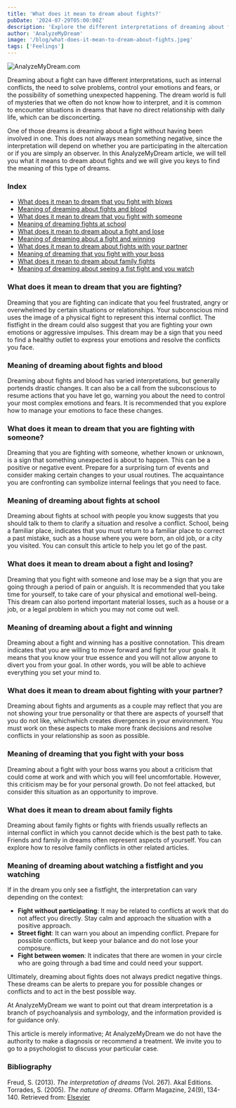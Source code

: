 ```yaml
---
title: 'What does it mean to dream about fights?'
pubDate: '2024-07-29T05:00:00Z'
description: 'Explore the different interpretations of dreaming about fights, from internal conflicts to unexpected surprises.'
author: 'AnalyzeMyDream'
image: '/blog/what-does-it-mean-to-dream-about-fights.jpeg'
tags: ['Feelings']
---
```


![AnalyzeMyDream.com](/blog/what-does-it-mean-to-dream-about-fights.jpeg)



Dreaming about a fight can have different interpretations, such as internal conflicts, the need to solve problems, control your emotions and fears, or the possibility of something unexpected happening. The dream world is full of mysteries that we often do not know how to interpret, and it is common to encounter situations in dreams that have no direct relationship with daily life, which can be disconcerting.

One of those dreams is dreaming about a fight without having been involved in one. This does not always mean something negative, since the interpretation will depend on whether you are participating in the altercation or if you are simply an observer. In this AnalyzeMyDream article, we will tell you what it means to dream about fights and we will give you keys to find the meaning of this type of dreams.


### Index

- [What does it mean to dream that you fight with blows](#what-does-it-mean-to-dream-that-you-fight-with-beats)
- [Meaning of dreaming about fights and blood](#meaning-of-dreaming-about-fights-and-blood)
- [What does it mean to dream that you fight with someone](#what-does-it-mean-to-dream-that-you-fight-with-someone)
- [Meaning of dreaming fights at school](#meaning-of-dreaming-fights-at-school)
- [What does it mean to dream about a fight and lose](#what-does-it-mean-to-dream-about-a-fight-and-lose)
- [Meaning of dreaming about a fight and winning](#meaning-of-dreaming-about-a-fight-and-winning)
- [What does it mean to dream about fights with your partner](#what-does-it-mean-to-dream-about-fights-with-your-partner)
- [Meaning of dreaming that you fight with your boss](#meaning-of-dreaming-that-you-fight-with-your-boss)
- [What does it mean to dream about family fights](#what-does-it-mean-to-dream-about-family-quarrels)
- [Meaning of dreaming about seeing a fist fight and you watch](#meaning-of-dreaming-about-seeing-a-fight-and-you-observe)

### What does it mean to dream that you are fighting?

Dreaming that you are fighting can indicate that you feel frustrated, angry or overwhelmed by certain situations or relationships. Your subconscious mind uses the image of a physical fight to represent this internal conflict. The fistfight in the dream could also suggest that you are fighting your own emotions or aggressive impulses. This dream may be a sign that you need to find a healthy outlet to express your emotions and resolve the conflicts you face.

### Meaning of dreaming about fights and blood

Dreaming about fights and blood has varied interpretations, but generally portends drastic changes. It can also be a call from the subconscious to resume actions that you have let go, warning you about the need to control your most complex emotions and fears. It is recommended that you explore how to manage your emotions to face these changes.

### What does it mean to dream that you are fighting with someone?

Dreaming that you are fighting with someone, whether known or unknown, is a sign that something unexpected is about to happen. This can be a positive or negative event. Prepare for a surprising turn of events and consider making certain changes to your usual routines. The acquaintance you are confronting can symbolize internal feelings that you need to face.

### Meaning of dreaming about fights at school

Dreaming about fights at school with people you know suggests that you should talk to them to clarify a situation and resolve a conflict. School, being a familiar place, indicates that you must return to a familiar place to correct a past mistake, such as a house where you were born, an old job, or a city you visited. You can consult this article to help you let go of the past.

### What does it mean to dream about a fight and losing?

Dreaming that you fight with someone and lose may be a sign that you are going through a period of pain or anguish. It is recommended that you take time for yourself, to take care of your physical and emotional well-being. This dream can also portend important material losses, such as a house or a job, or a legal problem in which you may not come out well.

### Meaning of dreaming about a fight and winning

Dreaming about a fight and winning has a positive connotation. This dream indicates that you are willing to move forward and fight for your goals. It means that you know your true essence and you will not allow anyone to divert you from your goal. In other words, you will be able to achieve everything you set your mind to.

### What does it mean to dream about fighting with your partner?

Dreaming about fights and arguments as a couple may reflect that you are not showing your true personality or that there are aspects of yourself that you do not like, whichwhich creates divergences in your environment. You must work on these aspects to make more frank decisions and resolve conflicts in your relationship as soon as possible.

### Meaning of dreaming that you fight with your boss

Dreaming about a fight with your boss warns you about a criticism that could come at work and with which you will feel uncomfortable. However, this criticism may be for your personal growth. Do not feel attacked, but consider this situation as an opportunity to improve.

### What does it mean to dream about family fights

Dreaming about family fights or fights with friends usually reflects an internal conflict in which you cannot decide which is the best path to take. Friends and family in dreams often represent aspects of yourself. You can explore how to resolve family conflicts in other related articles.

### Meaning of dreaming about watching a fistfight and you watching

If in the dream you only see a fistfight, the interpretation can vary depending on the context:

- **Fight without participating**: It may be related to conflicts at work that do not affect you directly. Stay calm and approach the situation with a positive approach.
- **Street fight**: It can warn you about an impending conflict. Prepare for possible conflicts, but keep your balance and do not lose your composure.
- **Fight between women**: It indicates that there are women in your circle who are going through a bad time and could need your support.

Ultimately, dreaming about fights does not always predict negative things. These dreams can be alerts to prepare you for possible changes or conflicts and to act in the best possible way. 

At AnalyzeMyDream we want to point out that dream interpretation is a branch of psychoanalysis and symbology, and the information provided is for guidance only. 

This article is merely informative; At AnalyzeMyDream we do not have the authority to make a diagnosis or recommend a treatment. We invite you to go to a psychologist to discuss your particular case.

### Bibliography

Freud, S. (2013). *The interpretation of dreams* (Vol. 267). Akal Editions. 
Torrades, S. (2005). *The nature of dreams*. Offarm Magazine, 24(9), 134-140. Retrieved from: [Elsevier](https://www.elsevier.es/es-revista-offarm-4-articulo-la-naturaleza-suenos-13079597)